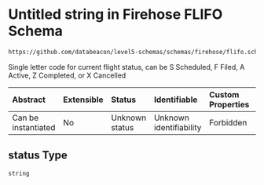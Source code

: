 # Untitled string in Firehose FLIFO Schema

```txt
https://github.com/databeacon/level5-schemas/schemas/firehose/flifo.schema.json#/properties/status
```

Single letter code for current flight status, can be S Scheduled, F Filed, A Active, Z Completed, or X Cancelled

| Abstract            | Extensible | Status         | Identifiable            | Custom Properties | Additional Properties | Access Restrictions | Defined In                                                                         |
| :------------------ | :--------- | :------------- | :---------------------- | :---------------- | :-------------------- | :------------------ | :--------------------------------------------------------------------------------- |
| Can be instantiated | No         | Unknown status | Unknown identifiability | Forbidden         | Allowed               | none                | [flifo.schema.json\*](../../out/firehose/flifo.schema.json "open original schema") |

## status Type

`string`
